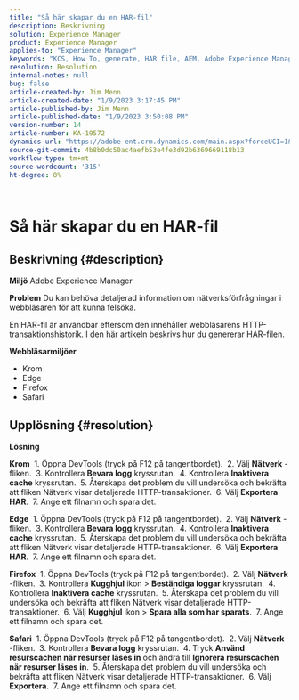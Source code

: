 ```yaml
---
title: "Så här skapar du en HAR-fil"
description: Beskrivning
solution: Experience Manager
product: Experience Manager
applies-to: "Experience Manager"
keywords: "KCS, How To, generate, HAR file, AEM, Adobe Experience Manager, webbläsare, Safari, Firefox, Edge, Chrome"
resolution: Resolution
internal-notes: null
bug: false
article-created-by: Jim Menn
article-created-date: "1/9/2023 3:17:45 PM"
article-published-by: Jim Menn
article-published-date: "1/9/2023 3:50:08 PM"
version-number: 14
article-number: KA-19572
dynamics-url: "https://adobe-ent.crm.dynamics.com/main.aspx?forceUCI=1&pagetype=entityrecord&etn=knowledgearticle&id=36919cc3-3090-ed11-aad1-6045bd0067ea"
source-git-commit: 4b8b0dc50ac4aefb53e4fe3d92b6369669118b13
workflow-type: tm+mt
source-wordcount: '315'
ht-degree: 8%

---
```


# Så här skapar du en HAR-fil

## Beskrivning {#description}


<b>Miljö</b>
Adobe Experience Manager

<b>Problem</b>
Du kan behöva detaljerad information om nätverksförfrågningar i webbläsaren för att kunna felsöka.

En HAR-fil är användbar eftersom den innehåller webbläsarens HTTP-transaktionshistorik. I den här artikeln beskrivs hur du genererar HAR-filen.

<b>Webbläsarmiljöer</b>

- Krom
- Edge
- Firefox
- Safari



## Upplösning {#resolution}


<b>Lösning</b>

<b>Krom</b>
 1. Öppna DevTools (tryck på F12 på tangentbordet).
 2. Välj <b>Nätverk</b> -fliken.
 3. Kontrollera <b>Bevara logg</b> kryssrutan.
 4. Kontrollera <b>Inaktivera cache</b> kryssrutan.
 5. Återskapa det problem du vill undersöka och bekräfta att fliken Nätverk visar detaljerade HTTP-transaktioner.
 6. Välj <b>Exportera HAR</b>.
 7. Ange ett filnamn och spara det.

<b>Edge</b>
 1. Öppna DevTools (tryck på F12 på tangentbordet).
 2. Välj <b>Nätverk</b> -fliken.
 3. Kontrollera <b>Bevara logg</b> kryssrutan.
 4. Kontrollera <b>Inaktivera cache</b> kryssrutan.
 5. Återskapa det problem du vill undersöka och bekräfta att fliken Nätverk visar detaljerade HTTP-transaktioner.
 6. Välj <b>Exportera HAR</b>.
 7. Ange ett filnamn och spara det.

<b>Firefox</b>
 1. Öppna DevTools (tryck på F12 på tangentbordet).
 2. Välj <b>Nätverk</b> -fliken.
 3. Kontrollera <b>Kugghjul</b> ikon > <b>Beständiga loggar</b> kryssrutan.
 4. Kontrollera <b>Inaktivera cache</b> kryssrutan.
 5. Återskapa det problem du vill undersöka och bekräfta att fliken Nätverk visar detaljerade HTTP-transaktioner.
 6. Välj <b>Kugghjul</b> ikon > <b>Spara alla som har sparats</b>.
 7. Ange ett filnamn och spara det.

<b>Safari</b>
 1. Öppna DevTools (tryck på F12 på tangentbordet).
 2. Välj <b>Nätverk</b> -fliken.
 3. Kontrollera <b>Bevara logg</b> kryssrutan.
 4. Tryck <b>Använd resurscachen när resurser läses in</b> och ändra till <b>Ignorera resurscachen när resurser läses in</b>.
 5. Återskapa det problem du vill undersöka och bekräfta att fliken Nätverk visar detaljerade HTTP-transaktioner.
 6. Välj <b>Exportera</b>.
 7. Ange ett filnamn och spara det.
